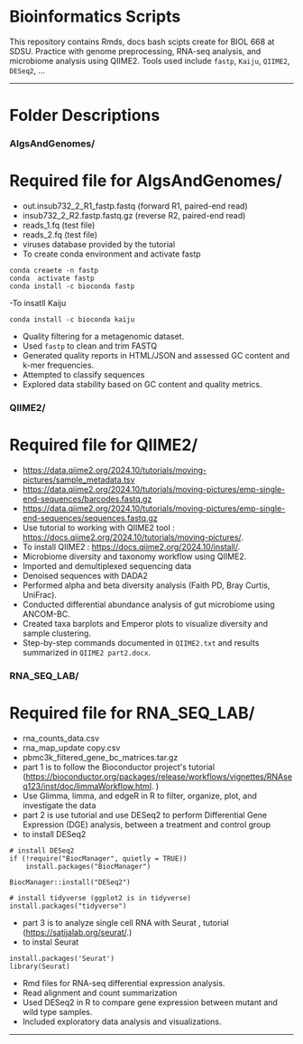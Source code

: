 # Bioinformatics Scripts

This repository contains Rmds, docs bash scipts create for BIOL 668 at SDSU. Practice with genome preprocessing, RNA-seq analysis, and microbiome analysis using QIIME2. Tools used include `fastp`, `Kaiju`, `QIIME2`, `DESeq2`, ...

---

# Folder Descriptions

### AlgsAndGenomes/
 # Required file for AlgsAndGenomes/
- out.insub732_2_R1_fastp.fastq (forward R1, paired-end read)
- insub732_2_R2.fastp.fastq.gz (reverse R2, paired-end read)
- reads_1.fq (test file)
- reads_2.fq (test file) 
- viruses database provided by the tutorial
- To create conda environment and activate fastp
```
conda creaete -n fastp
conda  activate fastp
conda install -c bioconda fastp

```
-To insatll Kaiju
```
conda install -c bioconda kaiju
```
- Quality filtering for a metagenomic dataset.
- Used `fastp` to clean and trim FASTQ 
- Generated quality reports in HTML/JSON and assessed GC content and k-mer frequencies.
- Attempted to classify sequences 
- Explored data stability based on GC content and quality metrics.

### QIIME2/
# Required file for QIIME2/
- https://data.qiime2.org/2024.10/tutorials/moving-pictures/sample_metadata.tsv
- https://data.qiime2.org/2024.10/tutorials/moving-pictures/emp-single-end-sequences/barcodes.fastq.gz
- https://data.qiime2.org/2024.10/tutorials/moving-pictures/emp-single-end-sequences/sequences.fastq.gz
- Use tutorial to working with QIIME2 tool : https://docs.qiime2.org/2024.10/tutorials/moving-pictures/.
- To install QIIME2 : https://docs.qiime2.org/2024.10/install/.
- Microbiome diversity and taxonomy workflow using QIIME2.
- Imported and demultiplexed sequencing data 
- Denoised sequences with DADA2 
- Performed alpha and beta diversity analysis (Faith PD, Bray Curtis, UniFrac).
- Conducted differential abundance analysis of gut microbiome using ANCOM-BC.
- Created taxa barplots and Emperor plots to visualize diversity and sample clustering.
- Step-by-step commands documented in `QIIME2.txt` and results summarized in `QIIME2 part2.docx`.

### RNA_SEQ_LAB/
# Required file for RNA_SEQ_LAB/
- rna_counts_data.csv
- rna_map_update copy.csv
- pbmc3k_filtered_gene_bc_matrices.tar.gz
- part 1 is to follow the Bioconductor project's tutorial (https://bioconductor.org/packages/release/workflows/vignettes/RNAseq123/inst/doc/limmaWorkflow.html. )
- Use Glimma, limma, and edgeR in R to filter, organize, plot, and investigate the data
- part 2 is use tutorial and use DESeq2 to perform Differential Gene Expression (DGE) analysis, between a treatment and control group
- to install DESeq2
```
# install DESeq2
if (!require("BiocManager", quietly = TRUE))
    install.packages("BiocManager")

BiocManager::install("DESeq2")

# install tidyverse (ggplot2 is in tidyverse)
install.packages("tidyverse")

```
- part 3 is to analyze single cell RNA with Seurat , tutorial (https://satijalab.org/seurat/.)
- to instal Seurat
```
install.packages('Seurat')
library(Seurat)

```
- Rmd files for RNA-seq differential expression analysis.
- Read alignment and count summarization 
- Used DESeq2 in R to compare gene expression between mutant and wild type samples.
- Included exploratory data analysis and visualizations.
---


